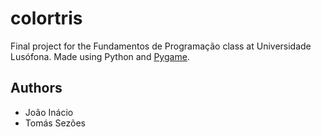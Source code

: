 # colortris
Final project for the Fundamentos de Programação class at Universidade Lusófona. Made using Python and [Pygame](https://www.pygame.org/news).

## Authors
- João Inácio
- Tomás Sezões
